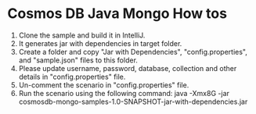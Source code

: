 # Cosmos DB Java Mongo How tos

1. Clone the sample and build it in IntelliJ.
2. It generates jar with dependencies in target folder.
3. Create a folder and copy "Jar with Dependencies", "config.properties", and "sample.json" files to this folder.
4. Please update username, password, database, collection and other details in "config.properties" file.
5. Un-comment the scenario in "config.properties" file.
6. Run the scenario using the following command:
 java -Xmx8G -jar cosmosdb-mongo-samples-1.0-SNAPSHOT-jar-with-dependencies.jar